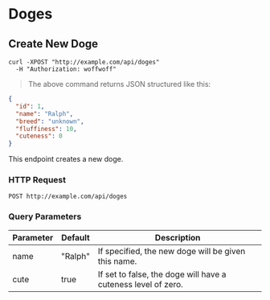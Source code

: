 # Doges

## Create New Doge

```shell
curl -XPOST "http://example.com/api/doges"
  -H "Authorization: woffwoff"
```

> The above command returns JSON structured like this:

```json
{
  "id": 1,
  "name": "Ralph",
  "breed": "unknown",
  "fluffiness": 10,
  "cuteness": 0
}
```

This endpoint creates a new doge.

### HTTP Request

`POST http://example.com/api/doges`

### Query Parameters

Parameter | Default | Description
--------- | ------- | -----------
name | "Ralph" | If specified, the new doge will be given this name.
cute | true | If set to false, the doge will have a cuteness level of zero.
